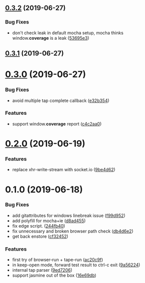 ## [0.3.2](https://github.com/3cp/browser-do/compare/v0.3.1...v0.3.2) (2019-06-27)


### Bug Fixes

* don't check leak in default mocha setup, mocha thinks window.__coverage__ is a leak ([53695e3](https://github.com/3cp/browser-do/commit/53695e3))



## [0.3.1](https://github.com/3cp/browser-do/compare/v0.3.0...v0.3.1) (2019-06-27)



# [0.3.0](https://github.com/3cp/browser-do/compare/v0.2.0...v0.3.0) (2019-06-27)


### Bug Fixes

* avoid multiple tap complete callback ([e32b354](https://github.com/3cp/browser-do/commit/e32b354))


### Features

* support window.__coverage__ report ([c4c2aa0](https://github.com/3cp/browser-do/commit/c4c2aa0))



# [0.2.0](https://github.com/3cp/browser-do/compare/v0.1.0...v0.2.0) (2019-06-19)


### Features

* replace xhr-write-stream with socket.io ([9be4d62](https://github.com/3cp/browser-do/commit/9be4d62))



# 0.1.0 (2019-06-18)


### Bug Fixes

* add gitattributes for windows linebreak issue ([f99d952](https://github.com/3cp/browser-do/commit/f99d952))
* add polyfill for mocha+ie ([d8ad455](https://github.com/3cp/browser-do/commit/d8ad455))
* fix edge script. ([244fb40](https://github.com/3cp/browser-do/commit/244fb40))
* fix unnecessary and broken browser path check ([db4d6e2](https://github.com/3cp/browser-do/commit/db4d6e2))
* get back enstore ([cf32452](https://github.com/3cp/browser-do/commit/cf32452))


### Features

* first try of browser-run + tape-run ([ac20c9f](https://github.com/3cp/browser-do/commit/ac20c9f))
* in keep-open mode, forward test result to ctrl-c exit ([9a56224](https://github.com/3cp/browser-do/commit/9a56224))
* internal tap parser ([9ed7206](https://github.com/3cp/browser-do/commit/9ed7206))
* support jasmine out of the box ([16e69db](https://github.com/3cp/browser-do/commit/16e69db))




